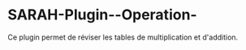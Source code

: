 SARAH-Plugin--Operation-
========================

Ce plugin permet de réviser les tables de multiplication et d'addition.
